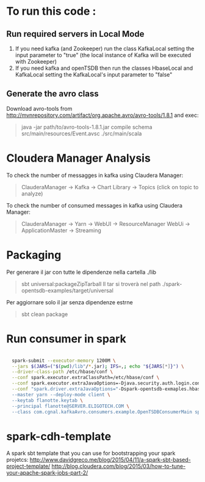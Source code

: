 # To run this code :

## Run required servers in Local Mode
1. If you need kafka (and Zookeeper) run the class KafkaLocal setting the input parameter to "true" (the local instance of Kafka will be executed with Zookeeper)
2. If you need kafka and openTSDB then run the classes HbaseLocal and KafkaLocal setting the KafkaLocal's input parameter to "false" 

<!---
## Run with Dockers
## HBASE
As written in this (page) [docker pull everpeace/hbase-standalone], run
> docker pull everpeace/hbase-standalone
> docker run -d -p 2181:2181 -p 60000:60000 -p 60010:60010 -p 60020:60020 -p 60030:60030 everpeace/hbase-standalone

--->
## Generate the avro class
Download avro-tools from http://mvnrepository.com/artifact/org.apache.avro/avro-tools/1.8.1 and exec: 

> java -jar path/to/avro-tools-1.8.1.jar compile schema src/main/resources/Event.avsc ./src/main/scala


# Cloudera Manager Analysis
To check the number of messagges in kafka using Claudera Manager:

> ClauderaManager -> Kafka -> Chart Library -> Topics (click on topic to analyze)

To check the number of consumed messages in kafka using Claudera Manager:

> ClauderaManager -> Yarn -> WebUI -> ResourceManager WebUi -> ApplicationMaster -> Streaming


# Packaging 
Per generare il jar con tutte le dipendenze nella cartella ./lib
> sbt universal:packageZipTarball
Il tar si troverà nel path ./spark-opentsdb-examples/target/universal

Per aggiornare solo il jar senza dipendenze estrne
> sbt clean package


# Run consumer in spark
```bash

  spark-submit --executor-memory 1200M \
  --jars $(JARS=("$(pwd)/lib"/*.jar); IFS=,; echo "${JARS[*]}") \
  --driver-class-path /etc/hbase/conf \
  --conf spark.executor.extraClassPath=/etc/hbase/conf \
  --conf spark.executor.extraJavaOptions=-Djava.security.auth.login.config=/tmp/jaas.conf \
  --conf "spark.driver.extraJavaOptions="-Dspark-opentsdb-exmaples.hbase.master=eligo105.eligotech.private:60000 -Dspark-opentsdb-exmaples.zookeeper.host=eligo105.eligotech.private:2181/kafka-Dspark-opentsdb-exmaples.kafka.brokers=192.168.2.108:9092" \
  --master yarn --deploy-mode client \
  --keytab flanotte.keytab \
  --principal flanotte@SERVER.ELIGOTECH.COM \
  --class com.cgnal.kafkaAvro.consumers.example.OpenTSDBConsumerMain spark-opentsdb-examples_2.10-1.0.0-SNAPSHOT.jar  false flanotte.keytab flanotte@SERVER.ELIGOTECH.COM
```  
  

# spark-cdh-template
A spark sbt template that you can use for bootstrapping your spark projetcs: http://www.davidgreco.me/blog/2015/04/11/a-spark-sbt-based-project-template/
http://blog.cloudera.com/blog/2015/03/how-to-tune-your-apache-spark-jobs-part-2/
